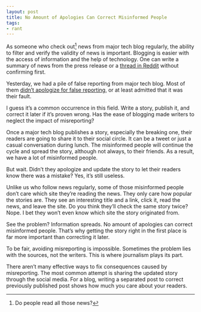 ```yaml
---
layout: post
title: No Amount of Apologies Can Correct Misinformed People
tags:
- rant
---
```

As someone who check out[^1] news from major tech blog regularly, the ability to filter and verify the validity of news is important. Blogging is easier with the access of information and the help of technology. One can write a summary of news from the press release or a [thread in Reddit](http://www.cultofmac.com/184207/swedish-design-company-experiments-to-see-how-apple-rumors-spread-across-the-internet/ "Swedish Design Company Experiments To See How Apple Rumors ...") without confirming first.

<!--more-->

Yesterday, we had a pile of false reporting from major tech blog. Most of them [didn’t apologize for false reporting](http://curiousrat.com/blogging-means-never-having-to-say-youre-sorry "Blogging Means Never Having to Say You're Sorry curious rat"), or at least admitted that it was their fault.

I guess it’s a common occurrence in this field. Write a story, publish it, and correct it later if it’s proven wrong. Has the ease of blogging made writers to neglect the impact of misreporting?

Once a major tech blog publishes a story, especially the breaking one, their readers are going to share it to their social circle. It can be a tweet or just a casual conversation during lunch. The misinformed people will continue the cycle and spread the story, although not always, to their friends. As a result, we have a lot of misinformed people.

But wait. Didn’t they apologize and update the story to let their readers know there was a mistake? Yes, it’s still useless.

Unlike us who follow news regularly, some of those misinformed people don’t care which site they’re reading the news. They only care how popular the stories are. They see an interesting title and a link, click it, read the news, and leave the site. Do you think they’ll check the same story twice? Nope. I bet they won’t even know which site the story originated from.

See the problem? Information spreads. No amount of apologies can correct misinformed people. That’s why getting the story right in the first place is far more important than correcting it later.

To be fair, avoiding misreporting is impossible. Sometimes the problem lies with the sources, not the writers. This is where journalism plays its part.

There aren’t many effective ways to fix consequences caused by misreporting. The most common attempt is sharing the updated story through the social media. For a blog, writing a separated post to correct previously published post shows how much you care about your readers.

[^1]:  Do people read all those news?

